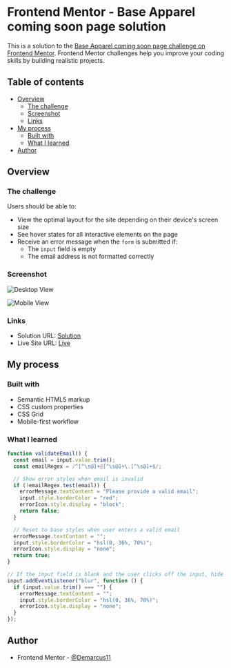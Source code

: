 # Frontend Mentor - Base Apparel coming soon page solution

This is a solution to the [Base Apparel coming soon page challenge on Frontend Mentor](https://www.frontendmentor.io/challenges/base-apparel-coming-soon-page-5d46b47f8db8a7063f9331a0). Frontend Mentor challenges help you improve your coding skills by building realistic projects.

## Table of contents

- [Overview](#overview)
  - [The challenge](#the-challenge)
  - [Screenshot](#screenshot)
  - [Links](#links)
- [My process](#my-process)
  - [Built with](#built-with)
  - [What I learned](#what-i-learned)
- [Author](#author)

## Overview

### The challenge

Users should be able to:

- View the optimal layout for the site depending on their device's screen size
- See hover states for all interactive elements on the page
- Receive an error message when the `form` is submitted if:
  - The `input` field is empty
  - The email address is not formatted correctly

### Screenshot

![Desktop View](https://drive.google.com/uc?export=view&id=1Kuev-XDVSujURjpIWa-YQf2cf68uutcy)

![Mobile View](https://drive.google.com/uc?export=view&id=1dwOp8eBIUHf84ZhulymqXfTtk-ZpQdMR)

### Links

- Solution URL: [Solution](https://your-solution-url.com)
- Live Site URL: [Live](https://your-live-site-url.com)

## My process

### Built with

- Semantic HTML5 markup
- CSS custom properties
- CSS Grid
- Mobile-first workflow

### What I learned

```js
function validateEmail() {
  const email = input.value.trim();
  const emailRegex = /^[^\s@]+@[^\s@]+\.[^\s@]+$/;

  // Show error styles when email is invalid
  if (!emailRegex.test(email)) {
    errorMessage.textContent = "Please provide a valid email";
    input.style.borderColor = "red";
    errorIcon.style.display = "block";
    return false;
  }

  // Reset to base styles when user enters a valid email
  errorMessage.textContent = "";
  input.style.borderColor = "hsl(0, 36%, 70%)";
  errorIcon.style.display = "none";
  return true;
}

// If the input field is blank and the user clicks off the input, hide error styles
input.addEventListener("blur", function () {
  if (input.value.trim() === "") {
    errorMessage.textContent = "";
    input.style.borderColor = "hsl(0, 36%, 70%)";
    errorIcon.style.display = "none";
  }
});
```

## Author

- Frontend Mentor - [@Demarcus11](https://www.frontendmentor.io/profile/Demarcus11)
